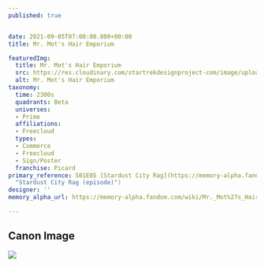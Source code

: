 ```yaml
---
published: true


date: 2021-09-05T07:00:00.000+00:00
title: Mr. Mot's Hair Emporium

featuredImg:
  title: Mr. Mot's Hair Emporium
  src: https://res.cloudinary.com/startrekdesignproject-com/image/upload/v1631145093/Mr-Mots-Hair-Emporium.png
  alt: Mr. Mot's Hair Emporium
taxonomy:
  time: 2300s
  quadrants: Beta
  universes:
  - Prime
  affiliations:
  - Freecloud
  types:
  - Commerce
  - Freecloud
  - Sign/Poster
  franchise: Picard
primary_reference: S01E05 [Stardust City Rag](https://memory-alpha.fandom.com/wiki/Stardust_City_Rag_(episode)
  "Stardust City Rag (episode)")
designer: ''
memory_alpha_url: https://memory-alpha.fandom.com/wiki/Mr._Mot%27s_Hair_Emporium

---
```

## Canon Image

![](https://res.cloudinary.com/startrekdesignproject-com/image/upload/v1586199344/QuarksBar1.jpg)